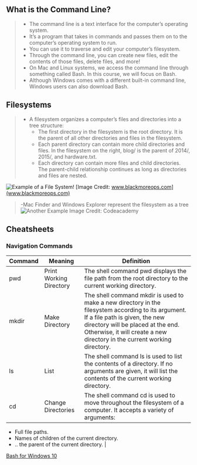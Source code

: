## What is the Command Line?

> - The command line is a text interface for the computer’s operating system.
> - It’s a program that takes in commands and passes them on to the computer’s operating system to run.
> - You can use it to traverse and edit your computer’s filesystem.
> - Through the command line, you can create new files, edit the contents of those files, delete files, and more!
> - On Mac and Linux systems, we access the command line through something called Bash. In this course, we will focus on Bash.
> - Although Windows comes with a different built-in command line, Windows users can also download Bash.


## Filesystems

> - A filesystem organizes a computer’s files and directories into a tree structure:
>   - The first directory in the filesystem is the root directory. It is the parent of all other directories and files in the filesystem.
>   - Each parent directory can contain more child directories and files. In the filesystem on the right, blog/ is the parent of 2014/, 2015/, and hardware.txt.
>   - Each directory can contain more files and child directories. The parent-child relationship continues as long as directories and files are nested.

![Example of a File System!](http://www.blackmoreops.com/wp-content/uploads/2015/02/Linux-file-system-hierarchy-Linux-file-structure-optimized.jpg)
[Image Credit: www.blackmoreops.com](www.blackmoreops.com)


> -Mac Finder and Windows Explorer represent the filesystem as a tree
![Another Example](https://content.codecademy.com/courses/learn-command-line/img/filesystem-tree-wide.svg)
Image Credit: Codeacademy

## Cheatsheets

### Navigation Commands

| Command | Meaning | Definition |
|---------|---------|------------|
| pwd | Print Working Directory | The shell command pwd displays the file path from the root directory to the current working directory. |
| mkdir | Make Directory | The shell command mkdir is used to make a new directory in the filesystem according to its argument. If a file path is given, the new directory will be placed at the end. Otherwise, it will create a new directory in the current working directory. |
| ls | List | The shell command ls is used to list the contents of a directory. If no arguments are given, it will list the contents of the current working directory. |
| cd | Change Directories | The shell command cd is used to move throughout the filesystem of a computer. It accepts a variety of arguments:
 - Full file paths.
 - Names of children of the current directory.
 - .. the parent of the current directory. |


    

[Bash for Windows 10](https://www.howtogeek.com/249966/how-to-install-and-use-the-linux-bash-shell-on-windows-10/)



